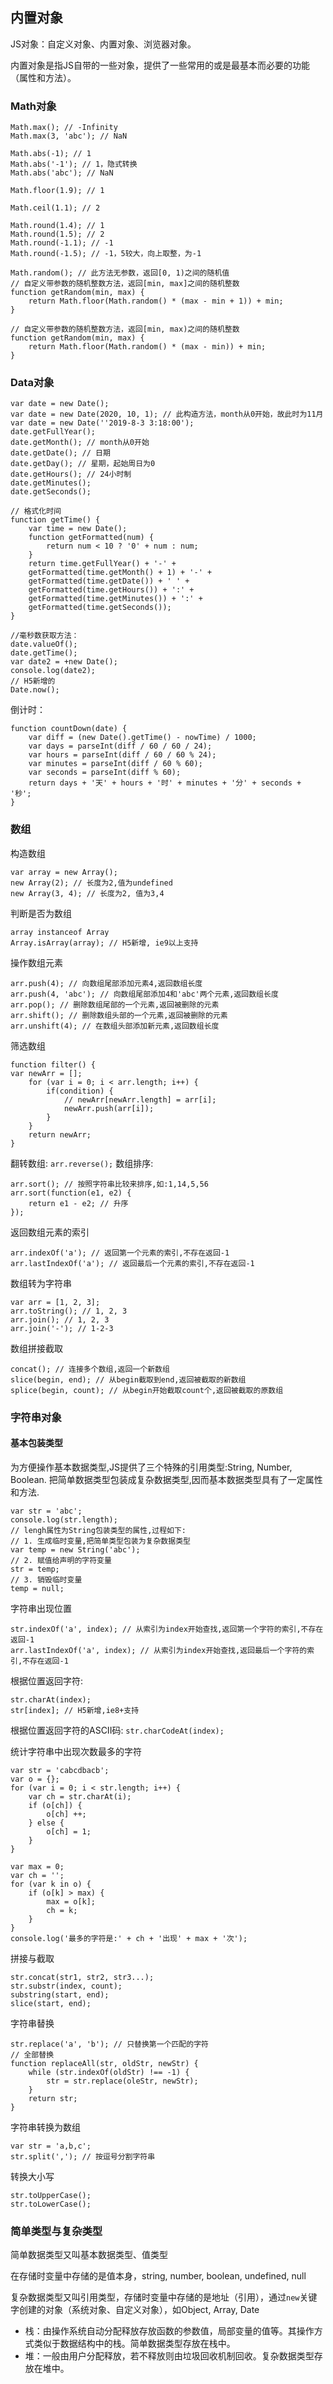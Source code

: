 ## 内置对象
JS对象：自定义对象、内置对象、浏览器对象。

内置对象是指JS自带的一些对象，提供了一些常用的或是最基本而必要的功能（属性和方法）。

### Math对象
```
Math.max(); // -Infinity
Math.max(3, 'abc'); // NaN

Math.abs(-1); // 1
Math.abs('-1'); // 1，隐式转换
Math.abs('abc'); // NaN

Math.floor(1.9); // 1

Math.ceil(1.1); // 2

Math.round(1.4); // 1
Math.round(1.5); // 2
Math.round(-1.1); // -1
Math.round(-1.5); // -1，5较大，向上取整，为-1

Math.random(); // 此方法无参数，返回[0, 1)之间的随机值
// 自定义带参数的随机整数方法，返回[min, max]之间的随机整数
function getRandom(min, max) {
	return Math.floor(Math.random() * (max - min + 1)) + min;
}

// 自定义带参数的随机整数方法，返回[min, max)之间的随机整数
function getRandom(min, max) {
	return Math.floor(Math.random() * (max - min)) + min;
}
```

### Data对象
```
var date = new Date();
var date = new Date(2020, 10, 1); // 此构造方法，month从0开始，故此时为11月
var date = new Date(''2019-8-3 3:18:00');
date.getFullYear();
date.getMonth(); // month从0开始
date.getDate(); // 日期
date.getDay(); // 星期，起始周日为0
date.getHours(); // 24小时制
date.getMinutes();
date.getSeconds();

// 格式化时间
function getTime() {
	var time = new Date();
	function getFormatted(num) {
		return num < 10 ? '0' + num : num;
	}
	return time.getFullYear() + '-' + 
	getFormatted(time.getMonth() + 1) + '-' +
	getFormatted(time.getDate()) + ' ' +
	getFormatted(time.getHours()) + ':' +
	getFormatted(time.getMinutes()) + ':' +
	getFormatted(time.getSeconds());
}

//毫秒数获取方法：
date.valueOf();
date.getTime();
var date2 = +new Date();
console.log(date2);
// H5新增的
Date.now();

```

倒计时：
```
function countDown(date) {
	var diff = (new Date().getTime() - nowTime) / 1000;
	var days = parseInt(diff / 60 / 60 / 24);
	var hours = parseInt(diff / 60 / 60 % 24);
	var minutes = parseInt(diff / 60 % 60);
	var seconds = parseInt(diff % 60);
	return days + '天' + hours + '时' + minutes + '分' + seconds + '秒';
}
```

### 数组
构造数组
```
var array = new Array();
new Array(2); // 长度为2,值为undefined
new Array(3, 4); // 长度为2, 值为3,4
```
判断是否为数组
```
array instanceof Array
Array.isArray(array); // H5新增, ie9以上支持
```

操作数组元素
```
arr.push(4); // 向数组尾部添加元素4,返回数组长度
arr.push(4, 'abc'); // 向数组尾部添加4和'abc'两个元素,返回数组长度
arr.pop(); // 删除数组尾部的一个元素,返回被删除的元素
arr.shift(); // 删除数组头部的一个元素,返回被删除的元素
arr.unshift(4); // 在数组头部添加新元素,返回数组长度
```

筛选数组
```
function filter() {
var newArr = [];
	for (var i = 0; i < arr.length; i++) {
		if(condition) {
			// newArr[newArr.length] = arr[i];
			newArr.push(arr[i]);
		}
	}
	return newArr;
}
```

翻转数组: `arr.reverse();`
数组排序: 
```
arr.sort(); // 按照字符串比较来排序,如:1,14,5,56
arr.sort(function(e1, e2) {
	return e1 - e2; // 升序
});
```

返回数组元素的索引
```
arr.indexOf('a'); // 返回第一个元素的索引,不存在返回-1
arr.lastIndexOf('a'); // 返回最后一个元素的索引,不存在返回-1
```

数组转为字符串
```
var arr = [1, 2, 3];
arr.toString(); // 1, 2, 3
arr.join(); // 1, 2, 3
arr.join('-'); // 1-2-3
```

数组拼接截取
```
concat(); // 连接多个数组,返回一个新数组
slice(begin, end); // 从begin截取到end,返回被截取的新数组
splice(begin, count); // 从begin开始截取count个,返回被截取的原数组
```

### 字符串对象
#### 基本包装类型
为方便操作基本数据类型,JS提供了三个特殊的引用类型:String, Number, Boolean.
把简单数据类型包装成复杂数据类型,因而基本数据类型具有了一定属性和方法.
```
var str = 'abc';
console.log(str.length);
// lengh属性为String包装类型的属性,过程如下:
// 1. 生成临时变量,把简单类型包装为复杂数据类型
var temp = new String('abc');
// 2. 赋值给声明的字符变量
str = temp;
// 3. 销毁临时变量
temp = null;
```

字符串出现位置
```
str.indexOf('a', index); // 从索引为index开始查找,返回第一个字符的索引,不存在返回-1
arr.lastIndexOf('a', index); // 从索引为index开始查找,返回最后一个字符的索引,不存在返回-1
```

根据位置返回字符: 
```
str.charAt(index);
str[index]; // H5新增,ie8+支持
```

根据位置返回字符的ASCII码: `str.charCodeAt(index);`

统计字符串中出现次数最多的字符
```
var str = 'cabcdbacb';
var o = {};
for (var i = 0; i < str.length; i++) {
	var ch = str.charAt(i);
	if (o[ch]) {
		o[ch] ++;
	} else {
		o[ch] = 1;
	}
}

var max = 0;
var ch = '';
for (var k in o) {
	if (o[k] > max) {
		max = o[k];
		ch = k;
	}
}
console.log('最多的字符是:' + ch + '出现' + max + '次');
```

拼接与截取
```
str.concat(str1, str2, str3...);
str.substr(index, count);
substring(start, end);
slice(start, end);
```

字符串替换
```
str.replace('a', 'b'); // 只替换第一个匹配的字符
// 全部替换
function replaceAll(str, oldStr, newStr) {
	while (str.indexOf(oldStr) !== -1) {
		str = str.replace(oleStr, newStr);
	}
	return str;
}
```

字符串转换为数组
```
var str = 'a,b,c';
str.split(','); // 按逗号分割字符串
```

转换大小写
```
str.toUpperCase();
str.toLowerCase();
```

### 简单类型与复杂类型
简单数据类型又叫基本数据类型、值类型

在存储时变量中存储的是值本身，string, number, boolean, undefined, null

复杂数据类型又叫引用类型，存储时变量中存储的是地址（引用），通过`new`关键字创建的对象（系统对象、自定义对象），如Object, Array, Date

- 栈：由操作系统自动分配释放存放函数的参数值，局部变量的值等。其操作方式类似于数据结构中的栈。简单数据类型存放在栈中。
- 堆：一般由用户分配释放，若不释放则由垃圾回收机制回收。复杂数据类型存放在堆中。
